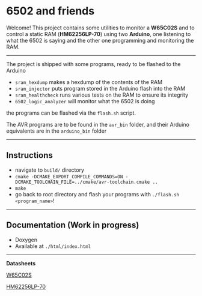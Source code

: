 # 6502 and friends
Welcome! This project contains some utilities to monitor a **W65C02S** and to
control a static RAM (**HM62256LP-70**) using two **Arduino**, one listening to what
the 6502 is saying and the other one programming and monitoring the RAM. 

---

The project is shipped with some programs, ready to be flashed to
the Arduino
- `sram_hexdump` makes a hexdump of the contents of the RAM
- `sram_injector` puts program stored in the Arduino flash into the RAM
- `sram_healthcheck` runs various tests on the RAM to ensure its integrity
- `6502_logic_analyzer` will monitor what the 6502 is doing

the programs can be flashed via the `flash.sh` script.

The AVR programs are to be found in the `avr_bin` folder, and their Arduino
equivalents are in the `arduino_bin` folder

---
## Instructions
- navigate to `build/` directory
- `cmake -DCMAKE_EXPORT_COMPILE_COMMANDS=ON -DCMAKE_TOOLCHAIN_FILE=../cmake/avr-toolchain.cmake ..`
- `make`
- go back to root directory and flash your programs with `./flash.sh <program_name>`!

---

## Documentation (Work in progress)
- Doxygen
- Available at `./html/index.html`

---

**Datasheets**

[W65C02S](https://www.westerndesigncenter.com/wdc/documentation/w65c02s.pdf)

[HM62256LP-70](https://www.jameco.com/Jameco/Products/ProdDS/82472.pdf)


